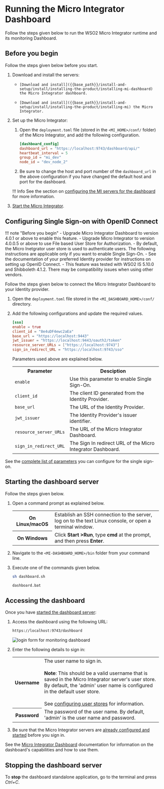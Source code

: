 # Running the Micro Integrator Dashboard

Follow the steps given below to run the WSO2 Micro Integrator runtime and its monitoring Dashboard.

## Before you begin

Follow the steps given below before you start.

1.  Download and install the servers:

    -     [Download and install]({{base_path}}/install-and-setup/install/installing-the-product/installing-mi-dashboard) the Micro Integrator dashboard.
    -     [Download and install]({{base_path}}/install-and-setup/install/installing-the-product/installing-mi) the Micro Integrator.

2.  Set up the Micro Integrator:

    1.  Open the `deployment.toml` file (stored in the `<MI_HOME>/conf/` folder) of the Micro Integrator, and add the following configuration.

        ```toml
        [dashboard_config]
        dashboard_url = "https://localhost:9743/dashboard/api/"
        heartbeat_interval = 5
        group_id = "mi_dev"
        node_id = "dev_node_2"
        ```

    2.  Be sure to change the host and port number of the `dashboard_url` in the above configuration if you have changed the default host and port for the dashboard.

    !!! Info
        See the section on [configuring the MI servers for the dashboard]({{base_path}}/observe/mi-observe/working-with-monitoring-dashboard/#step-2-configure-the-mi-servers) for more information.

3.  [Start the Micro Integrator]({{base_path}}/install-and-setup/install/installing-the-product/running-the-mi).

## Configuring Single Sign-on with OpenID Connect

!!! note "Before you begin"
	-	Upgrade Micro Integrator Dashboard to version 4.0.1 or above to enable this feature.
	-	Upgrade Micro Integrator to version 4.0.0.5 or above to use File based User Store for Authorization.
	-       By default, the Micro Inetgrator user store is used to authenticate users. The following instructions are applicable only if you want to enable Single Sign-On.
	-	See the documentation of your preferred Identity provider for instructions on setting up OpenID Connect.
	-	This feature was tested with WSO2 IS 5.10.0 and Shibboleth 4.1.2. There may be compatibility issues when using other vendors.

Follow the steps given below to connect the Micro Integrator Dashboard to your Identity provider.

1.	Open the `deployment.toml` file stored in the `<MI_DASHBOARD_HOME>/conf/` directory.
2.	Add the following configurations and update the required values.

	```toml
	[sso]
	enable = true
	client_id = "8e4uDF4ewc2aEa"
	base_url = "https://localhost:9443"
	jwt_issuer = "https://localhost:9443/oauth2/token"
	resource_server_URLs = ["https://localhost:9743"]
	sign_in_redirect_URL = "https://localhost:9743/sso"
	```

	Parameters used above are explained below.

	<table>
		<tr>
			<th>Parameter</th>
			<th>Desciption</th>
		</tr>
		<tr>
			<td>
				<code>enable</code>
			</td>
			<td>
				Use this parameter to enable Single Sign-On.
			</td>
		</tr>
		<tr>
			<td>
				<code>client_id</code>
			</td>
			<td>
				The client ID generated from the Identity Provider.
			</td>
		</tr>
		<tr>
			<td>
				<code>base_url</code>
			</td>
			<td>
				The URL of the Identity Provider.
			</td>
		</tr>
		<tr>
			<td>
				<code>jwt_issuer</code>
			</td>
			<td>
				The Identity Provider's issuer identifier.
			</td>
		</tr>
		<tr>
			<td>
				<code>resource_server_URLs</code>
			</td>
			<td>
				The URL of the Micro Integrator Dashboard.
			</td>
		</tr>
		<tr>
			<td>
				<code>sign_in_redirect_URL</code>
			</td>
			<td>
				The Sign In redirect URL of the Micro Integrator Dashboard.
			</td>
		</tr>

	</table>

See the [complete list of parameters]({{base_path}}/reference/config-catalog-mi-dashboard/#single-sign-on) you can configure for the single sign-on.

## Starting the dashboard server

Follow the steps given below.

1.    Open a command prompt as explained below.

      <table>
            <tr>
                  <th>On <b>Linux/macOS</b></td>
                  <td>Establish an SSH connection to the server, log on to the text Linux console, or open a terminal window.</td>
            </tr>
            <tr>
                  <th>On <b>Windows</b></td>
                  <td>Click <b>Start &gt;Run</b>, type <b>cmd</b> at the prompt, and then press <b>Enter</b>.</td>
            </tr>
      </table>     

2.    Navigate to the `<MI-DASHBOARD_HOME>/bin` folder from your command line.
3.    Execute one of the commands given below.

       ```bash tab="On macOS/Linux"
       sh dashboard.sh
       ```

       ```bash tab="On Windows"
       dashboard.bat
       ```

## Accessing the dashboard

Once you have [started the dashboard server](#starting-the-dashboard-server):

1.  Access the dashboard using the following URL:

    ```bash
    https://localhost:9743/dashboard
    ```

    ![login form for monitoring dashboard]({{base_path}}/assets/img/integrate/monitoring-dashboard/login.png)

2.  Enter the following details to sign in:

    <table>
        <tr>
            <th>
                Username
            </th>
            <td>
                The user name to sign in.</br></br>
                <b>Note</b>: This should be a valid username that is saved in the Micro Integrator server's user store. By default, the 'admin' user name is configured in the default user store.</br></br> 
                See <a href="{{base_path}}/install-and-setup/setup/mi-setup/user_stores/setting_up_a_userstore">configuring user stores</a> for information.
            </td>
        </tr>
        <tr>
            <th>
                Password
            </th>
            <td>
                The password of the user name. By default, 'admin' is the user name and password. 
            </td>
        </tr>
    </table>

2.  Be sure that the Micro Integrator servers are [already configured and started](#before-you-begin) before you sign in.

See the [Micro Integrator Dashboard]({{base_path}}/observe/mi-observe/working-with-monitoring-dashboard) documentation for information on the dashboard's capabilities and how to use them.

## Stopping the dashboard server

To <b>stop</b> the dashboard standalone application, go to the terminal and press <i>Ctrl+C</i>.

